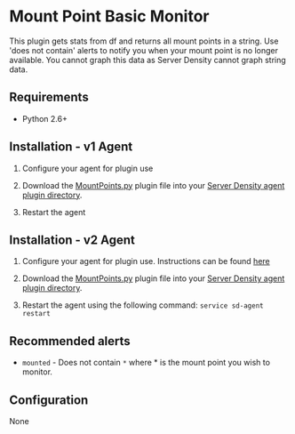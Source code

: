 Mount Point Basic Monitor
===

This plugin gets stats from df and returns all mount points in a string. Use 'does not contain' alerts to notify you when your mount point is no longer available. You cannot graph this data as Server Density cannot graph string data.
 
Requirements 
---
* Python 2.6+ 

Installation - v1 Agent
---
1. Configure your agent for plugin use

2. Download the [MountPoints.py](MountPoints.py) plugin file into your [Server Density agent plugin directory](https://support.serverdensity.com/hc/en-us/articles/213074438).

3. Restart the agent

Installation - v2 Agent
---
1. Configure your agent for plugin use. Instructions can be found [here](https://support.serverdensity.com/hc/en-us/articles/213074438)

2. Download the [MountPoints.py](MountPoints.py) plugin file into your [Server Density agent plugin directory](https://support.serverdensity.com/hc/en-us/articles/213074438).

3. Restart the agent using the following command: `service sd-agent restart`

Recommended alerts
---
* `mounted` - Does not contain `*` where * is the mount point you wish to monitor. 

Configuration
---
None